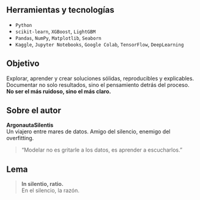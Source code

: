 ## Herramientas y tecnologías

- `Python`
- `scikit-learn`, `XGBoost`, `LightGBM`
- `Pandas`, `NumPy`, `Matplotlib`, `Seaborn`
- `Kaggle`, `Jupyter Notebooks`, `Google Colab`, `TensorFlow`, `DeepLearning`

## Objetivo

Explorar, aprender y crear soluciones sólidas, reproducibles y explicables.  
Documentar no solo resultados, sino el pensamiento detrás del proceso.  
**No ser el más ruidoso, sino el más claro.**

## Sobre el autor

**ArgonautaSilentis**  
Un viajero entre mares de datos. Amigo del silencio, enemigo del overfitting.

> “Modelar no es gritarle a los datos, es aprender a escucharlos.”

## Lema

> **In silentio, ratio.**  
> En el silencio, la razón.
